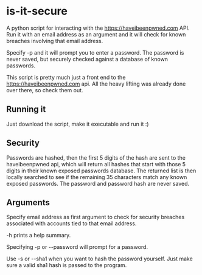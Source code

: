 # is-it-secure

A python script for interacting with the https://haveibeenpwned.com API.
Run it with an email address as an argument and it will check for known breaches involving that email address.

Specify -p and it will prompt you to enter a password. The password is never saved, but securely checked against a database of known passwords. 

This script is pretty much just a front end to the https://haveibeenpwned.com api. All the heavy lifting was already done over there, so check them out.


## Running it

Just download the script, make it executable and run it :)


## Security

Passwords are hashed, then the first 5 digits of the hash are sent to the haveibeenpwned api, which will return all hashes that start with those 5 digits in their known exposed passwords database. The returned list is then locally searched to see if the remaining 35 characters match any known exposed passwords. The password and password hash are never saved.


## Arguments

Specify email address as first argument to check for security breaches associated with accounts tied to that email address.

-h prints a help summary.

Specifying -p or --password will prompt for a password.

Use -s or --sha1 when you want to hash the password yourself. Just make sure a valid sha1 hash is passed to the program.

